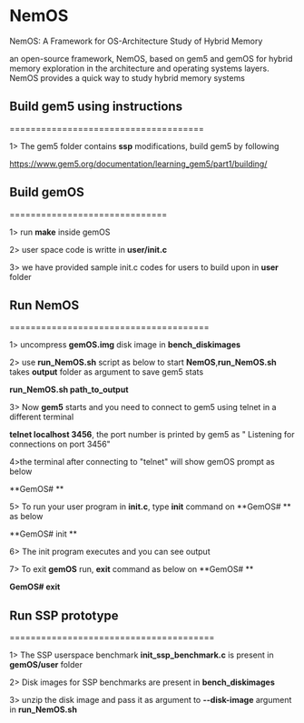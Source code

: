 # NemOS
NemOS: A Framework for OS-Architecture Study of Hybrid Memory

an open-source framework, NemOS, based on gem5 and gemOS for hybrid memory exploration in the architecture and operating systems layers. NemOS provides a quick way to study hybrid memory systems 

## Build gem5 using instructions 
=====================================

1> The gem5 folder contains **ssp** modifications, build gem5 by following

https://www.gem5.org/documentation/learning_gem5/part1/building/

## Build gemOS 
==============================

1> run **make** inside gemOS

2> user space code is writte in **user/init.c**

3> we have provided sample init.c codes for users to build upon in **user** folder

## Run NemOS
======================================

1> uncompress **gemOS.img** disk image in **bench_diskimages**

2> use **run_NemOS.sh** script as below to start **NemOS**,**run_NemOS.sh** takes **output** folder as argument to save gem5 stats 

**run_NemOS.sh path_to_output**

3> Now **gem5** starts and you need to connect to gem5 using telnet in a different terminal

**telnet localhost 3456**, the port number is printed by gem5 as " Listening for connections on port 3456"

4>the terminal after connecting to "telnet" will show gemOS prompt as below

**GemOS# **

5> To run your user program in **init.c**, type **init** command on **GemOS# ** as below

**GemOS# init **

6> The init program executes and you can see output

7> To exit **gemOS** run, **exit** command as below on **GemOS# **

**GemOS# exit**

## Run SSP prototype
=======================================

1> The SSP userspace benchmark **init_ssp_benchmark.c**  is present in **gemOS/user** folder

2> Disk images for SSP benchmarks are present in **bench_diskimages**

3> unzip the disk image and pass it as argument to **--disk-image** argument in **run_NemOS.sh**
